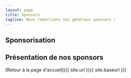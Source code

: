 ```yaml
---
layout: page
title: Sponsors
tagline: Nous remercions nos généreux sponsors !
---
```


## Sponsorisation

## Présentation de nos sponsors

[Retour à la page d'accueil]({{ site.url }}{{ site.baseurl }})
